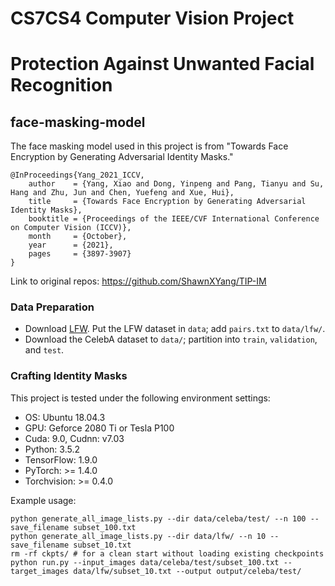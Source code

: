 # CS7CS4 Computer Vision Project
# Protection Against Unwanted Facial Recognition

## face-masking-model

The face masking model used in this project is from "Towards Face Encryption by Generating Adversarial Identity Masks."

	@InProceedings{Yang_2021_ICCV,
	    author    = {Yang, Xiao and Dong, Yinpeng and Pang, Tianyu and Su, Hang and Zhu, Jun and Chen, Yuefeng and Xue, Hui},
	    title     = {Towards Face Encryption by Generating Adversarial Identity Masks},
	    booktitle = {Proceedings of the IEEE/CVF International Conference on Computer Vision (ICCV)},
	    month     = {October},
	    year      = {2021},
	    pages     = {3897-3907}
	}

Link to original repos: https://github.com/ShawnXYang/TIP-IM
### Data Preparation

- Download [LFW](https://hal.inria.fr/file/index/docid/321923/filename/Huang_long_eccv2008-lfw.pdf). Put the LFW dataset in `data`; add `pairs.txt` to `data/lfw/`.
- Download the CelebA dataset to `data/`; partition into `train`, `validation`, and `test`.

### Crafting Identity Masks

This project is tested under the following environment settings:
- OS: Ubuntu 18.04.3
- GPU: Geforce 2080 Ti or Tesla P100
- Cuda: 9.0, Cudnn: v7.03
- Python: 3.5.2
- TensorFlow: 1.9.0
- PyTorch: >= 1.4.0
- Torchvision: >= 0.4.0

Example usage:

```
python generate_all_image_lists.py --dir data/celeba/test/ --n 100 --save_filename subset_100.txt
python generate_all_image_lists.py --dir data/lfw/ --n 10 --save_filename subset_10.txt
rm -rf ckpts/ # for a clean start without loading existing checkpoints
python run.py --input_images data/celeba/test/subset_100.txt --target_images data/lfw/subset_10.txt --output output/celeba/test/
```


